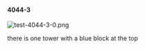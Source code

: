 #### 4044-3
![test-4044-3-0.png](https://github.com/lil-lab/nlvr/raw/master/nlvr/test/images/6/test-4044-3-0.png "test-4044-3-0.png")

there is one tower with a  blue block at the top